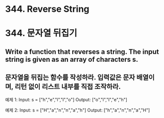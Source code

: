 # 344. Reverse String
# 344. 문자열 뒤집기

## Write a function that reverses a string. The input string is given as an array of characters s.
## 문자열을 뒤집는 함수를 작성하라. 입력값은 문자 배열이며, 리턴 없이 리스트 내부를 직접 조작하라.


예제 1:
Input: s = ["h","e","l","l","o"]
Output: ["o","l","l","e","h"]

예제 2:
Input: s = ["H","a","n","n","a","h"]
Output: ["h","a","n","n","a","H"]